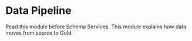 # Data Pipeline

Read this module before Schema Services.
This module explains how data moves from source to Gold.
